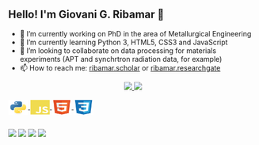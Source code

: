 ## Hello! I'm Giovani G. Ribamar 👋

- 🔭 I’m currently working on PhD in the area of Metallurgical Engineering
- 🌱 I’m currently learning Python 3, HTML5, CSS3 and JavaScript
- 👯 I’m looking to collaborate on data processing for materials experiments (APT and synchrtron radiation data, for example) 
- 📫 How to reach me: [ribamar.scholar](https://scholar.google.com.br/citations?user=0LzW_usAAAAJ&hl=pt-BR) or [ribamar.researchgate](https://www.researchgate.net/profile/Giovani-Ribamar)

<div align="center">
  <a href="https://github.com/giovanigoncalves">
  <img height="100em" src="https://github-readme-stats.vercel.app/api?username=giovanigoncalves&show_icons=true&theme=github_dark&include_all_commits=true&count_private=true"/>
  <img height="100em" src="https://github-readme-stats.vercel.app/api/top-langs/?username=giovanigoncalves&layout=compact&langs_count=7&theme=github_dark"/>
</div>

  <div style="display: inline_block"><br>
  <img align="center" alt="Rafa-Python" height="30" width="40" src="https://raw.githubusercontent.com/devicons/devicon/master/icons/python/python-original.svg">
  <img align="center" alt="Rafa-Js" height="30" width="40" src="https://raw.githubusercontent.com/devicons/devicon/master/icons/javascript/javascript-plain.svg">
  <img align="center" alt="Rafa-HTML" height="30" width="40" src="https://raw.githubusercontent.com/devicons/devicon/master/icons/html5/html5-original.svg">
  <img align="center" alt="Rafa-CSS" height="30" width="40" src="https://raw.githubusercontent.com/devicons/devicon/master/icons/css3/css3-original.svg">

</div>
  
##
 
<div> 

  <a href="https://www.instagram.com/giovanigoncalvesr/" target="_blank"><img src="https://img.shields.io/badge/-Instagram-%23E4405F?style=for-the-badge&logo=instagram&logoColor=white" target="_blank"></a>
  <a href = "mailto:giovanigoncalvesr@gmail.com"><img src="https://img.shields.io/badge/-Gmail-%23333?style=for-the-badge&logo=gmail&logoColor=white" target="_blank"></a>
  <a href="https://www.linkedin.com/in/giovani-gon%C3%A7alves-8ab685a0/" target="_blank"><img src="https://img.shields.io/badge/-LinkedIn-%230077B5?style=for-the-badge&logo=linkedin&logoColor=white" target="_blank"></a> 
  <a href="https://www.researchgate.net/profile/Giovani-Ribamar" target="_blank"><img src="https://img.shields.io/badge/Research_Gate-00CCBB.svg?&style=for-the-badge&logo=ResearchGate&logoColor=white" target="_blank"></a> 
   
</div>
